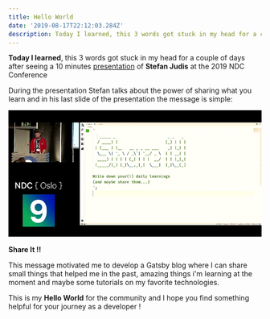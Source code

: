```yaml
---
title: Hello World
date: '2019-08-17T22:12:03.284Z'
description: Today I learned, this 3 words got stuck in my head for a couple of days after seeing a 10 minutes presentation of Stefan Judis at the 2019 NDC Conference ...
---
```


**Today I learned**, this 3 words got stuck in my head for a couple of days after seeing a 10 minutes [presentation](https://youtu.be/kIhITzw0CG8) of **Stefan Judis** at the 2019 NDC Conference

During the presentation Stefan talks about the power of sharing what you learn and in his last slide of the presentation the message is simple:

![](./til.jpg)

**Share It !!**

This message motivated me to develop a Gatsby blog where I can share small things that helped me in the past, amazing things i'm learning at the moment and maybe some tutorials on my favorite technologies.

This is my **Hello World** for the community and I hope you find something helpful for your journey as a developer !
